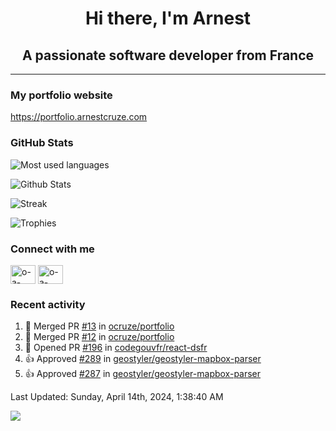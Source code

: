 <h1 align="center">Hi there, I'm Arnest</h1>
<h2 align="center">A passionate software developer from France</h2>

---

### My portfolio website

https://portfolio.arnestcruze.com

### GitHub Stats

![Most used languages](https://github-readme-stats.vercel.app/api/top-langs/?username=ocruze&langs_count=10&layout=compact&hide=tsql)

![Github Stats](https://github-readme-stats.vercel.app/api?username=ocruze&count_private=true&show_icons=true&title_color=fff&text_color=fff&bg_color=30,36d1dc,904e95)

![Streak](https://github-readme-streak-stats.herokuapp.com/?user=ocruze&)

![Trophies](https://github-profile-trophy.vercel.app/?username=ocruze)

### Connect with me

<p align="left">
  <a href="mailto:o.cruze@live.com" target="blank"><img align="center" src="https://upload.wikimedia.org/wikipedia/commons/d/df/Microsoft_Office_Outlook_%282018%E2%80%93present%29.svg" alt="o-a-cruze" height="30" width="40" /></a>
  <a href="https://linkedin.com/in/o-a-cruze" target="blank"><img align="center" src="https://raw.githubusercontent.com/rahuldkjain/github-profile-readme-generator/master/src/images/icons/Social/linked-in-alt.svg" alt="o-a-cruze" height="30" width="40" /></a>
</p>

### Recent activity

<!--RECENT_ACTIVITY:start-->
1. 🎉 Merged PR [#13](https://github.com/ocruze/portfolio/pull/13) in [ocruze/portfolio](https://github.com/ocruze/portfolio)
2. 🎉 Merged PR [#12](https://github.com/ocruze/portfolio/pull/12) in [ocruze/portfolio](https://github.com/ocruze/portfolio)
3. 💪 Opened PR [#196](https://github.com/codegouvfr/react-dsfr/pull/196) in [codegouvfr/react-dsfr](https://github.com/codegouvfr/react-dsfr)
4. 👍 Approved [#289](https://github.com/geostyler/geostyler-mapbox-parser/pull/289#pullrequestreview-1610678677) in [geostyler/geostyler-mapbox-parser](https://github.com/geostyler/geostyler-mapbox-parser)
5. 👍 Approved [#287](https://github.com/geostyler/geostyler-mapbox-parser/pull/287#pullrequestreview-1610675128) in [geostyler/geostyler-mapbox-parser](https://github.com/geostyler/geostyler-mapbox-parser)
<!--RECENT_ACTIVITY:end-->

<!--RECENT_ACTIVITY:last_update-->
Last Updated: Sunday, April 14th, 2024, 1:38:40 AM
<!--RECENT_ACTIVITY:last_update_end-->

[![](https://visitcount.itsvg.in/api?id=ocruze&label=Profile%20Views&pretty=false)](https://visitcount.itsvg.in)
